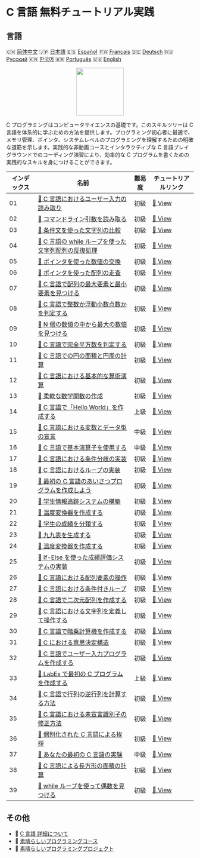 # C 言語 無料チュートリアル実践

## 言語

🇨🇳 [简体中文](README_zh.md) 🇯🇵 [日本語](README_ja.md) 🇪🇸 [Español](README_es.md) 🇫🇷 [Français](README_fr.md) 🇩🇪 [Deutsch](README_de.md) 🇷🇺 [Русский](README_ru.md) 🇰🇷 [한국어](README_ko.md) 🇧🇷 [Português](README_pt.md) 🇺🇸 [English](README.md) 

<div align="center">
<img width="128px" src="https://file.labex.io/path/GAbMWgBPUOxV.png">
</div>

C プログラミングはコンピュータサイエンスの基礎です。このスキルツリーは C 言語を体系的に学ぶための方法を提供します。プログラミング初心者に最適で、メモリ管理、ポインタ、システムレベルのプログラミングを理解するための明確な道筋を示します。実践的な非動画コースとインタラクティブな C 言語プレイグラウンドでのコーディング演習により、効率的な C プログラムを書くための実践的なスキルを身につけることができます。

|   インデックス | 名前                                                                                                                                     | 難易度   | チュートリアルリンク                                                                               |
|----------------|------------------------------------------------------------------------------------------------------------------------------------------|----------|----------------------------------------------------------------------------------------------------|
|             01 | [📖 C 言語におけるユーザー入力の読み取り](https://labex.io/ja/tutorials/c-read-user-input-in-c-136075)                                   | 初級     | [🔗 View](https://labex.io/ja/tutorials/c-read-user-input-in-c-136075)                             |
|             02 | [📖 コマンドライン引数を読み取る](https://labex.io/ja/tutorials/c-read-command-line-arguments-136077)                                    | 初級     | [🔗 View](https://labex.io/ja/tutorials/c-read-command-line-arguments-136077)                      |
|             03 | [📖 条件文を使った文字列の比較](https://labex.io/ja/tutorials/c-compare-string-using-conditional-statements-136079)                      | 初級     | [🔗 View](https://labex.io/ja/tutorials/c-compare-string-using-conditional-statements-136079)      |
|             04 | [📖 C 言語の while ループを使った文字列配列の反復処理](https://labex.io/ja/tutorials/c-iterating-string-array-with-c-while-loop-136081)  | 初級     | [🔗 View](https://labex.io/ja/tutorials/c-iterating-string-array-with-c-while-loop-136081)         |
|             05 | [📖 ポインタを使った数値の交換](https://labex.io/ja/tutorials/c-swapping-numbers-with-pointers-123350)                                   | 初級     | [🔗 View](https://labex.io/ja/tutorials/c-swapping-numbers-with-pointers-123350)                   |
|             06 | [📖 ポインタを使った配列の走査](https://labex.io/ja/tutorials/c-array-traversal-using-pointers-123301)                                   | 初級     | [🔗 View](https://labex.io/ja/tutorials/c-array-traversal-using-pointers-123301)                   |
|             07 | [📖 C 言語で配列の最大要素と最小要素を見つける](https://labex.io/ja/tutorials/c-finding-largest-and-smallest-array-elements-in-c-123271) | 初級     | [🔗 View](https://labex.io/ja/tutorials/c-finding-largest-and-smallest-array-elements-in-c-123271) |
|             08 | [📖 C 言語で整数か浮動小数点数かを判定する](https://labex.io/ja/tutorials/c-determine-integer-or-float-in-c-123267)                      | 初級     | [🔗 View](https://labex.io/ja/tutorials/c-determine-integer-or-float-in-c-123267)                  |
|             09 | [📖 N 個の数値の中から最大の数値を見つける](https://labex.io/ja/tutorials/c-find-the-largest-number-among-n-numbers-123252)              | 初級     | [🔗 View](https://labex.io/ja/tutorials/c-find-the-largest-number-among-n-numbers-123252)          |
|             10 | [📖 C 言語で完全平方数を判定する](https://labex.io/ja/tutorials/c-determine-perfect-square-in-c-123221)                                  | 初級     | [🔗 View](https://labex.io/ja/tutorials/c-determine-perfect-square-in-c-123221)                    |
|             11 | [📖 C 言語での円の面積と円周の計算](https://labex.io/ja/tutorials/c-circle-area-and-circumference-in-c-123197)                           | 初級     | [🔗 View](https://labex.io/ja/tutorials/c-circle-area-and-circumference-in-c-123197)               |
|             12 | [📖 C 言語における基本的な算術演算](https://labex.io/ja/tutorials/c-basic-arithmetic-operations-in-c-438262)                             | 初級     | [🔗 View](https://labex.io/ja/tutorials/c-basic-arithmetic-operations-in-c-438262)                 |
|             13 | [📖 柔軟な数学関数の作成](https://labex.io/ja/tutorials/c-create-flexible-math-functions-446161)                                         | 初級     | [🔗 View](https://labex.io/ja/tutorials/c-create-flexible-math-functions-446161)                   |
|             14 | [📖 C 言語で「Hello World」を作成する](https://labex.io/ja/tutorials/c-create-hello-world-in-c-438286)                                   | 上級     | [🔗 View](https://labex.io/ja/tutorials/c-create-hello-world-in-c-438286)                          |
|             15 | [📖 C 言語における変数とデータ型の宣言](https://labex.io/ja/tutorials/c-declare-variables-and-data-types-in-c-438287)                    | 中級     | [🔗 View](https://labex.io/ja/tutorials/c-declare-variables-and-data-types-in-c-438287)            |
|             16 | [📖 C 言語で基本演算子を使用する](https://labex.io/ja/tutorials/c-use-basic-operators-in-c-438288)                                       | 中級     | [🔗 View](https://labex.io/ja/tutorials/c-use-basic-operators-in-c-438288)                         |
|             17 | [📖 C 言語における条件分岐の実装](https://labex.io/ja/tutorials/c-implement-conditionals-in-c-438331)                                    | 初級     | [🔗 View](https://labex.io/ja/tutorials/c-implement-conditionals-in-c-438331)                      |
|             18 | [📖 C 言語におけるループの実装](https://labex.io/ja/tutorials/c-implement-loops-in-c-438332)                                             | 初級     | [🔗 View](https://labex.io/ja/tutorials/c-implement-loops-in-c-438332)                             |
|             19 | [📖 最初の C 言語のあいさつプログラムを作成しよう](https://labex.io/ja/tutorials/c-craft-your-first-c-greeting-438337)                   | 初級     | [🔗 View](https://labex.io/ja/tutorials/c-craft-your-first-c-greeting-438337)                      |
|             20 | [📖 学生情報追跡システムの構築](https://labex.io/ja/tutorials/c-build-student-information-tracker-438353)                                | 初級     | [🔗 View](https://labex.io/ja/tutorials/c-build-student-information-tracker-438353)                |
|             21 | [📖 温度変換器を作成する](https://labex.io/ja/tutorials/c-create-a-temperature-converter-438383)                                         | 初級     | [🔗 View](https://labex.io/ja/tutorials/c-create-a-temperature-converter-438383)                   |
|             22 | [📖 学生の成績を分類する](https://labex.io/ja/tutorials/c-classify-student-grades-438387)                                                | 初級     | [🔗 View](https://labex.io/ja/tutorials/c-classify-student-grades-438387)                          |
|             23 | [📖 九九表を生成する](https://labex.io/ja/tutorials/c-generate-multiplication-tables-438391)                                             | 初級     | [🔗 View](https://labex.io/ja/tutorials/c-generate-multiplication-tables-438391)                   |
|             24 | [📖 温度変換器を作成する](https://labex.io/ja/tutorials/c-create-a-temperature-converter-446144)                                         | 初級     | [🔗 View](https://labex.io/ja/tutorials/c-create-a-temperature-converter-446144)                   |
|             25 | [📖 If-Else を使った成績評価システムの実装](https://labex.io/ja/tutorials/c-implement-grading-system-with-if-else-446149)                | 初級     | [🔗 View](https://labex.io/ja/tutorials/c-implement-grading-system-with-if-else-446149)            |
|             26 | [📖 C 言語における配列要素の操作](https://labex.io/ja/tutorials/c-manipulate-array-elements-in-c-438261)                                 | 初級     | [🔗 View](https://labex.io/ja/tutorials/c-manipulate-array-elements-in-c-438261)                   |
|             27 | [📖 C 言語における条件付きループ](https://labex.io/ja/tutorials/c-conditional-loops-in-c-438260)                                         | 初級     | [🔗 View](https://labex.io/ja/tutorials/c-conditional-loops-in-c-438260)                           |
|             28 | [📖 C 言語で二次元配列を作成する](https://labex.io/ja/tutorials/c-create-two-dimensional-arrays-in-c-438259)                             | 初級     | [🔗 View](https://labex.io/ja/tutorials/c-create-two-dimensional-arrays-in-c-438259)               |
|             29 | [📖 C 言語における文字列を定義して操作する](https://labex.io/ja/tutorials/c-strings-and-manipulate-them-in-c-438258)                     | 初級     | [🔗 View](https://labex.io/ja/tutorials/c-strings-and-manipulate-them-in-c-438258)                 |
|             30 | [📖 C 言語で階乗計算機を作成する](https://labex.io/ja/tutorials/c-create-factorial-calculator-in-c-438256)                               | 初級     | [🔗 View](https://labex.io/ja/tutorials/c-create-factorial-calculator-in-c-438256)                 |
|             31 | [📖 C における意思決定構造](https://labex.io/ja/tutorials/c-decision-making-structures-in-c-438255)                                      | 初級     | [🔗 View](https://labex.io/ja/tutorials/c-decision-making-structures-in-c-438255)                  |
|             32 | [📖 C 言語でユーザー入力プログラムを作成する](https://labex.io/ja/tutorials/c-create-user-input-program-in-c-438242)                     | 初級     | [🔗 View](https://labex.io/ja/tutorials/c-create-user-input-program-in-c-438242)                   |
|             33 | [📖 LabEx で最初の C プログラムを作成する](https://labex.io/ja/tutorials/c-create-your-first-c-program-in-labex-438241)                  | 上級     | [🔗 View](https://labex.io/ja/tutorials/c-create-your-first-c-program-in-labex-438241)             |
|             34 | [📖 C 言語で行列の逆行列を計算する方法](https://labex.io/ja/tutorials/c-compute-the-inverse-of-a-matrix-in-c-435161)                     | 初級     | [🔗 View](https://labex.io/ja/tutorials/c-compute-the-inverse-of-a-matrix-in-c-435161)             |
|             35 | [📖 C 言語における未宣言識別子の修正方法](https://labex.io/ja/tutorials/c-how-to-fix-undeclared-identifier-in-c-419180)                  | 初級     | [🔗 View](https://labex.io/ja/tutorials/c-how-to-fix-undeclared-identifier-in-c-419180)            |
|             36 | [📖 個別化された C 言語による挨拶](https://labex.io/ja/tutorials/c-personalized-c-greeting-391828)                                       | 初級     | [🔗 View](https://labex.io/ja/tutorials/c-personalized-c-greeting-391828)                          |
|             37 | [📖 あなたの最初の C 言語の実験](https://labex.io/ja/tutorials/c-your-first-c-lab-391824)                                                | 中級     | [🔗 View](https://labex.io/ja/tutorials/c-your-first-c-lab-391824)                                 |
|             38 | [📖 C 言語による長方形の面積の計算](https://labex.io/ja/tutorials/c-calculating-rectangle-area-in-c-136085)                              | 初級     | [🔗 View](https://labex.io/ja/tutorials/c-calculating-rectangle-area-in-c-136085)                  |
|             39 | [📖 while ループを使って偶数を見つける](https://labex.io/ja/tutorials/c-using-while-loop-to-find-even-numbers-136083)                    | 初級     | [🔗 View](https://labex.io/ja/tutorials/c-using-while-loop-to-find-even-numbers-136083)            |

## その他

- 🔗 [C 言語 詳細について](https://labex.io/ja/skilltrees/c)
- 🔗 [素晴らしいプログラミングコース](https://github.com/labex-labs/awesome-programming-courses)
- 🔗 [素晴らしいプログラミングプロジェクト](https://github.com/labex-labs/awesome-programming-projects)

